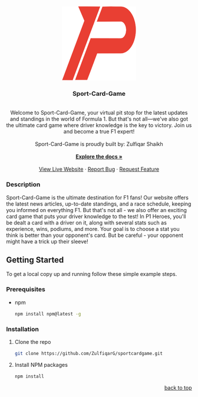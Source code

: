 <br />
  <div align="center">
    <a href="https://github.com/ZulfiqarG/sportcardgame">
      <img src="./public/images/logo.svg" alt="Logo" width="200" height="200">
    </a>
    <h3 align="center">Sport-Card-Game</h3>
    <p align="center">
    <br/>
Welcome to Sport-Card-Game, your virtual pit stop for the latest updates and standings in the world of Formula 1. But that's not all—we've also got the ultimate card game where driver knowledge is the key to victory. Join us and become a true F1 expert!   <br/>
      <br/>
      Sport-Card-Game is proudly built by: Zulfiqar Shaikh
      <br/>
      <br/>
      <a href="https://github.com/ZulfiqarG/sportcardgame"><strong>Explore the docs »</strong></a>
      <br/>
      <br/>
      <a href="https://p1-heroes/">View Live Website</a>
      ·
      <a href="https://github.com/ZulfiqarG/sportcardgame/issues">Report Bug</a>
      ·
      <a href="hhttps://github.com/ZulfiqarG/sportcardgame/issues">Request Feature</a>
    </p>
  </div>

   ### Description

Sport-Card-Game is the ultimate destination for F1 fans! Our website offers the latest news articles, up-to-date standings, and a race schedule, keeping you informed on everything F1. But that's not all - we also offer an exciting card game that puts your driver knowledge to the test! In P1 Heroes, you'll be dealt a card with a driver on it, along with several stats such as experience, wins, podiums, and more. Your goal is to choose a stat you think is better than your opponent's card. But be careful - your opponent might have a trick up their sleeve!


## Getting Started

To get a local copy up and running follow these simple example steps.

### Prerequisites

- npm
  ```sh
  npm install npm@latest -g
  ```

### Installation

1. Clone the repo
   ```sh
   git clone https://github.com/ZulfiqarG/sportcardgame.git
   ```
2. Install NPM packages
   ```sh
   npm install
   ```

  <p align="right"><a href="#readme-top">back to top</a></p>